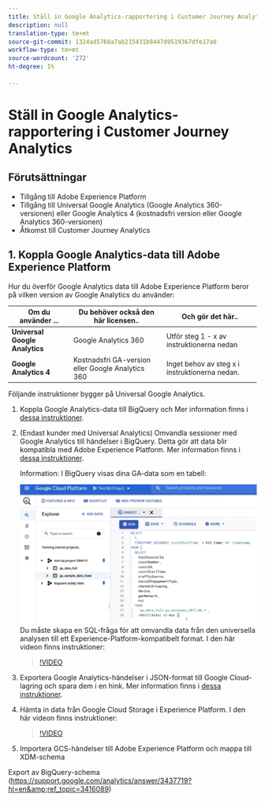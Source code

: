 ```yaml
---
title: Ställ in Google Analytics-rapportering i Customer Journey Analytics
description: null
translation-type: tm+mt
source-git-commit: 1324ad5768a7ab215431b9447d9519367dfe17a0
workflow-type: tm+mt
source-wordcount: '272'
ht-degree: 1%

---
```



# Ställ in Google Analytics-rapportering i Customer Journey Analytics



## Förutsättningar

* Tillgång till Adobe Experience Platform
* Tillgång till Universal Google Analytics (Google Analytics 360-versionen) eller Google Analytics 4 (kostnadsfri version eller Google Analytics 360-versionen)
* Åtkomst till Customer Journey Analytics

## 1. Koppla Google Analytics-data till Adobe Experience Platform

Hur du överför Google Analytics data till Adobe Experience Platform beror på vilken version av Google Analytics du använder:

| Om du använder ... | Du behöver också den här licensen.. | Och gör det här.. |
| --- | --- | --- |
| **Universal Google Analytics** | Google Analytics 360 | Utför steg 1 - x av instruktionerna nedan |
| **Google Analytics 4** | Kostnadsfri GA-version eller Google Analytics 360 | Inget behov av steg x i instruktionerna nedan. |

Följande instruktioner bygger på Universal Google Analytics.

1. Koppla Google Analytics-data till BigQuery och
Mer information finns i [dessa instruktioner](https://support.google.com/analytics/answer/3416092?hl=en).

1. (Endast kunder med Universal Analytics) Omvandla sessioner med Google Analytics till händelser i BigQuery.
Detta gör att data blir kompatibla med Adobe Experience Platform. Mer information finns i [dessa instruktioner](https://support.google.com/analytics/answer/3437618?hl=en).

   Information: I BigQuery visas dina GA-data som en tabell:

   ![](assets/ga-bigquery.png)
Du måste skapa en SQL-fråga för att omvandla data från den universella analysen till ett Experience-Platform-kompatibelt format. I den här videon finns instruktioner:

   >[!VIDEO](https://video.tv.adobe.com/v/332634)

1. Exportera Google Analytics-händelser i JSON-format till Google Cloud-lagring och spara dem i en hink.
Mer information finns i [dessa instruktioner](https://support.google.com/analytics/answer/3437719?hl=en&amp;ref_topic=3416089).

1. Hämta in data från Google Cloud Storage i Experience Platform.
I den här videon finns instruktioner:

   >[!VIDEO](https://video.tv.adobe.com/v/332641)

1. Importera GCS-händelser till Adobe Experience Platform och mappa till XDM-schema

Export av BigQuery-schema (https://support.google.com/analytics/answer/3437719?hl=en&amp;ref_topic=3416089)

